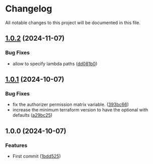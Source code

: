 # Changelog

All notable changes to this project will be documented in this file.

## [1.0.2](https://github.com/KevinDeNotariis/terraform-aws-rest-apigateway/compare/v1.0.1...v1.0.2) (2024-11-07)


### Bug Fixes

* allow to specify lambda paths ([dd081b0](https://github.com/KevinDeNotariis/terraform-aws-rest-apigateway/commit/dd081b0e7e0a8e93c84effe2ab050a4e59b15611))

## [1.0.1](https://github.com/KevinDeNotariis/terraform-aws-rest-apigateway/compare/v1.0.0...v1.0.1) (2024-10-07)


### Bug Fixes

* fix the authorizer permission matrix variable. ([393bc66](https://github.com/KevinDeNotariis/terraform-aws-rest-apigateway/commit/393bc6656712316097dfcac325bb6e78d49e1c4e))
* increase the minimum terraform version to have the optional with defaults ([a29bc25](https://github.com/KevinDeNotariis/terraform-aws-rest-apigateway/commit/a29bc25c60ef8c0f4bc3265f8dea365be4c76760))

## 1.0.0 (2024-10-07)


### Features

* First commit ([1bdd525](https://github.com/KevinDeNotariis/terraform-aws-rest-apigateway/commit/1bdd52558a46a08edc4ae194705f414a3419118f))
